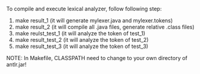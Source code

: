 To compile and execute lexical analyzer, follow following step:

1. make result_1 (it will generate mylexer.java and mylexer.tokens)
2. make result_2 (it will compile all .java files, generate relative .class files)
3. make reulst_test_1 (it will analyze the token of test_1)
4. make result_test_2 (it will analyze the token of test_2)
5. make result_test_3 (it will analyze the token of test_3)

NOTE: In Makefile, CLASSPATH need to change to your own directory of antlr.jar!
